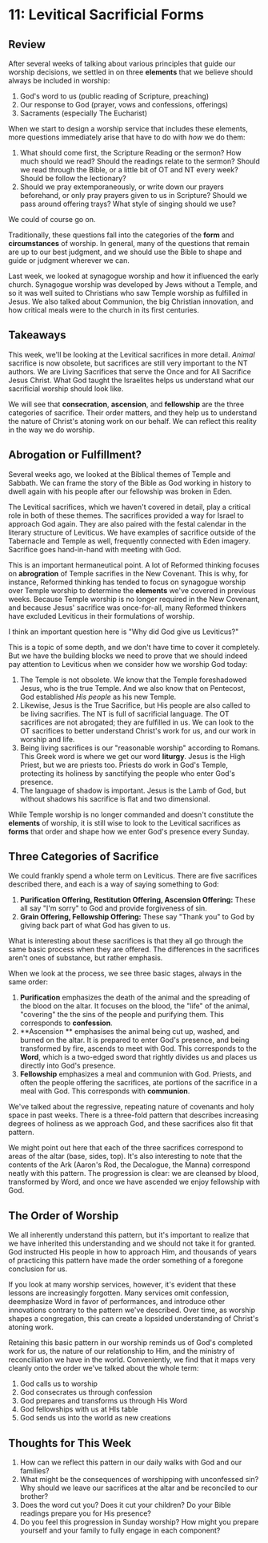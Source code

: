 # 11: Levitical Sacrificial Forms

## Review

After several weeks of talking about various principles that guide our worship decisions, we settled in on three **elements** that we believe should always be included in worship:

1. God's word to us (public reading of Scripture, preaching)
2. Our response to God (prayer, vows and confessions, offerings)
3. Sacraments (especially The Eucharist)

When we start to design a worship service that includes these elements, more questions immediately arise that have to do with _how_ we do them: 

1. What should come first, the Scripture Reading or the sermon? How much should we read? Should the readings relate to the sermon? Should we read through the Bible, or a little bit of OT and NT every week? Should be follow the lectionary?
2. Should we pray extemporaneously, or write down our prayers beforehand, or only pray prayers given to us in Scripture? Should we pass around offering trays? What style of singing should we use?

We could of course go on.

Traditionally, these questions fall into the categories of the **form** and **circumstances** of worship. In general, many of the questions that remain are up to our best judgment, and we should use the Bible to shape and guide or judgment wherever we can.

Last week, we looked at synagogue worship and how it influenced the early church. Synagogue worship was developed by Jews without a Temple, and so it was well suited to Christians who saw Temple worship as fulfilled in Jesus. We also talked about Communion, the big Christian innovation, and how critical meals were to the church in its first centuries.

## Takeaways

This week, we'll be looking at the Levitical sacrifices in more detail. _Animal_ sacrifice is now obsolete, but sacrifices are still very important to the NT authors. We are Living Sacrifices that serve the Once and for All Sacrifice Jesus Christ. What God taught the Israelites helps us understand what our sacrificial worship should look like. 

We will see that **consecration**, **ascension**, and **fellowship** are the three categories of sacrifice. Their order matters, and they help us to understand the nature of Christ's atoning work on our behalf. We can reflect this reality in the way we do worship.

## Abrogation or Fulfillment?

Several weeks ago, we looked at the Biblical themes of Temple and Sabbath. We can frame the story of the Bible as God working in history to dwell again with his people after our fellowship was broken in Eden. 

The Levitical sacrifices, which we haven't covered in detail, play a critical role in both of these themes. The sacrifices provided a way for Israel to approach God again. They are also paired with the festal calendar in the literary structure of Leviticus. We have examples of sacrifice outside of the Tabernacle and Temple as well, frequently connected with Eden imagery. Sacrifice goes hand-in-hand with meeting with God.

This is an important hermaneutical point. A lot of Reformed thinking focuses on **abrogration** of Temple sacrifies in the New Covenant. This is why, for instance, Reformed thinking has tended to focus on synagogue worship over Temple worship to determine the **elements** we've covered in previous weeks. Because Temple worship is no longer required in the New Covenant, and because Jesus' sacrifice was once-for-all, many Reformed thinkers have excluded Leviticus in their formulations of worship.

I think an important question here is "Why did God give us Leviticus?"

This is a topic of some depth, and we don't have time to cover it completely. But we have the building blocks we need to prove that we should indeed pay attention to Leviticus when we consider how we worship God today:

1. The Temple is not obsolete. We know that the Temple foreshadowed Jesus, who is the true Temple. And we also know that on Pentecost, God established _His people_ as his new Temple. 
2. Likewise, Jesus is the True Sacrifice, but His people are also called to be living sacrifies. The NT is full of sacrificial language. The OT sacrifices are not abrogated; they are fulfilled in us. We can look to the OT sacrifices to better understand Christ's work for us, and our work in worship and life.
3. Being living sacrifices is our "reasonable worship" according to Romans. This Greek word is where we get our word **liturgy**. Jesus is the High Priest, but we are priests too. Priests do work in God's Temple, protecting its holiness by sanctifying the people who enter God's presence.
4. The language of shadow is important. Jesus is the Lamb of God, but without shadows his sacrifice is flat and two dimensional.

While Temple worship is no longer commanded and doesn't constitute the **elements** of worship, it is still wise to look to the Levitical sacrifices as **forms** that order and shape how we enter God's presence every Sunday.

## Three Categories of Sacrifice

We could frankly spend a whole term on Leviticus. There are five sacrifices described there, and each is a way of saying something to God:

1. **Purification Offering, Restitution Offering, Ascension Offering:** These all say "I'm sorry" to God and provide forgiveness of sin.
2. **Grain Offering, Fellowship Offering:** These say "Thank you" to God by giving back part of what God has given to us.

What is interesting about these sacrifices is that they all go through the same basic process when they are offered. The differences in the sacrifices aren't ones of substance, but rather emphasis.

When we look at the process, we see three basic stages, always in the same order:

1. **Purification** emphasizes the death of the animal and the spreading of the blood on the altar. It focuses on the blood, the "life" of the animal, "covering" the the sins of the people and purifying them. This corresponds to **confession**.
2. **Ascension ** emphasises the animal being cut up, washed, and burned on the altar. It is prepared to enter God's presence, and being transformed by fire, ascends to meet with God. This corresponds to the **Word**, which is a two-edged sword that rightly divides us and places us directly into God's presence.
3. **Fellowship** emphasizes a meal and communion with God. Priests, and often the people offering the sacrifices, ate portions of the sacrifice in a meal with God. This corresponds with **communion**.

We've talked about the regressive, repeating nature of covenants and holy space in past weeks. There is a three-fold pattern that describes increasing degrees of holiness as we approach God, and these sacrifices also fit that pattern. 

We might point out here that each of the three sacrifices correspond to areas of the altar (base, sides, top). It's also interesting to note that the contents of the Ark (Aaron's Rod, the Decalogue, the Manna) correspond neatly with this pattern. The progression is clear: we are cleansed by blood, transformed by Word, and once we have ascended we enjoy fellowship with God.

## The Order of Worship

We all inherently understand this pattern, but it's important to realize that we have inherited this understanding and we should not take it for granted. God instructed His people in how to approach Him, and thousands of years of practicing this pattern have made the order something of a foregone conclusion for us.

If you look at many worship services, however, it's evident that these lessons are increasingly forgotten. Many services omit confession, deemphasize Word in favor of performances, and introduce other innovations contrary to the pattern we've described. Over time, as worship shapes a congregation, this can create a lopsided understanding of Christ's atoning work.

Retaining this basic pattern in our worship reminds us of God's completed work for us, the nature of our relationship to Him, and the ministry of reconciliation we have in the world. Conveniently, we find that it maps very cleanly onto the order we've talked about the whole term:

1. God calls us to worship
2. God consecrates us through confession
3. God prepares and transforms us through His Word
4. God fellowships with us at HIs table
5. God sends us into the world as new creations

## Thoughts for This Week

1. How can we reflect this pattern in our daily walks with God and our families?
2. What might be the consequences of worshipping with unconfessed sin? Why should we leave our sacrifices at the altar and be reconciled to our brother?
3. Does the word cut you? Does it cut your children? Do your Bible readings prepare you for His presence?
4. Do you feel this progression in Sunday worship? How might you prepare yourself and your family to fully engage in each component?